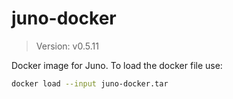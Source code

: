 # juno-docker

> Version: v0.5.11

Docker image for Juno. To load the docker file use:

```bash
docker load --input juno-docker.tar
```
